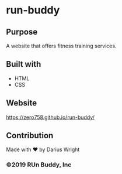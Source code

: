 # run-buddy

## Purpose
A website that offers fitness training services.

## Built with
* HTML
* CSS

## Website
https://zero758.github.io/run-buddy/

## Contribution
Made with ❤️ by Darius Wright

### ©️2019 RUn Buddy, Inc
